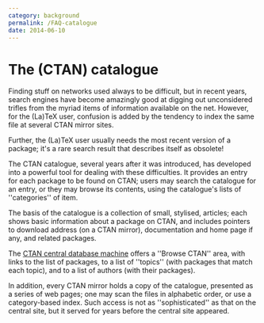```yaml
---
category: background
permalink: /FAQ-catalogue
date: 2014-06-10
---
```


# The (CTAN) catalogue

Finding stuff on networks used always to be difficult, but in recent years,
search engines have become amazingly good at digging out unconsidered
trifles from the myriad items of information available on the net.
However, for the (La)TeX user, confusion is added by the tendency to
index the same file at several CTAN mirror sites.

Further, the (La)TeX user usually needs the most recent version of a
package; it's a rare search result that describes itself as obsolete!

The CTAN catalogue, several years after it was introduced, has
developed into a powerful tool for dealing with these difficulties.
It provides an entry for each package to be found on CTAN;
users may search the catalogue for an entry, or they may browse its
contents, using the catalogue's lists of ''categories'' of item.

The basis of the catalogue is a collection of small, stylised,
articles; each shows basic information about a package on CTAN,
and includes pointers to download address (on a CTAN mirror),
documentation and home page if any, and related packages.

The [CTAN central database machine](https://ctan.org)
offers a ''Browse CTAN'' area, with links to the list of
packages, to a list of ''topics'' (with packages that match each topic),
and to a list of authors (with their packages).

In addition, every CTAN mirror holds a copy of the catalogue,
presented as a series of web pages; one may scan the files in
alphabetic order, or use a category-based index.  Such access is not
as ''sophisticated'' as that on the central site, but it served for
years before the central site appeared.

